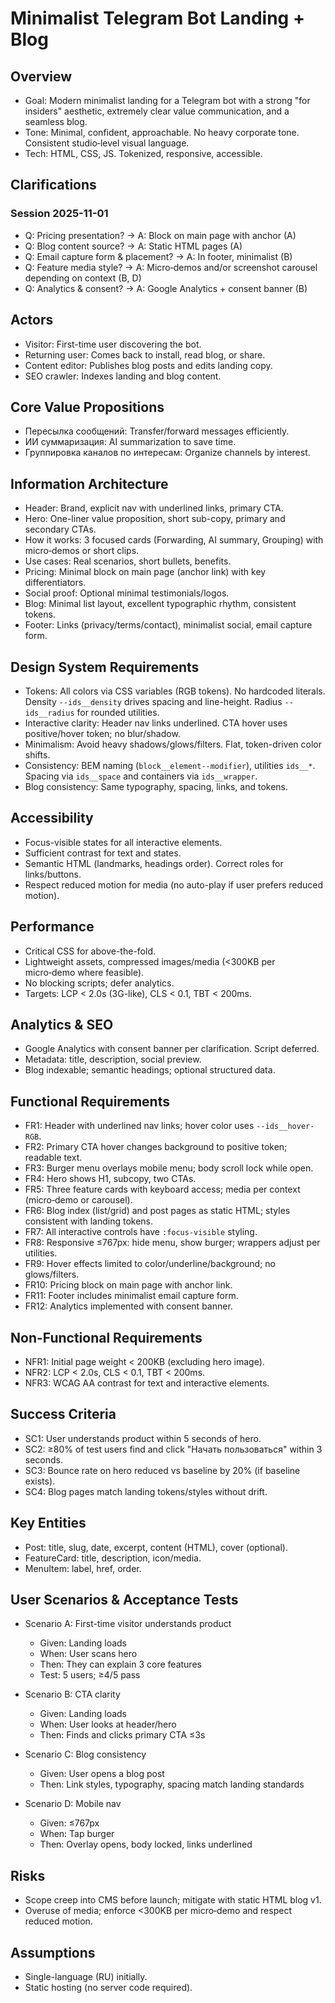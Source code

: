 # Minimalist Telegram Bot Landing + Blog

## Overview
- Goal: Modern minimalist landing for a Telegram bot with a strong "for insiders" aesthetic, extremely clear value communication, and a seamless blog.
- Tone: Minimal, confident, approachable. No heavy corporate tone. Consistent studio‑level visual language.
- Tech: HTML, CSS, JS. Tokenized, responsive, accessible.

## Clarifications
### Session 2025-11-01
- Q: Pricing presentation? → A: Block on main page with anchor (A)
- Q: Blog content source? → A: Static HTML pages (A)
- Q: Email capture form & placement? → A: In footer, minimalist (B)
- Q: Feature media style? → A: Micro‑demos and/or screenshot carousel depending on context (B, D)
- Q: Analytics & consent? → A: Google Analytics + consent banner (B)

## Actors
- Visitor: First-time user discovering the bot.
- Returning user: Comes back to install, read blog, or share.
- Content editor: Publishes blog posts and edits landing copy.
- SEO crawler: Indexes landing and blog content.

## Core Value Propositions
- Пересылка сообщений: Transfer/forward messages efficiently.
- ИИ суммаризация: AI summarization to save time.
- Группировка каналов по интересам: Organize channels by interest.

## Information Architecture
- Header: Brand, explicit nav with underlined links, primary CTA.
- Hero: One-liner value proposition, short sub-copy, primary and secondary CTAs.
- How it works: 3 focused cards (Forwarding, AI summary, Grouping) with micro‑demos or short clips.
- Use cases: Real scenarios, short bullets, benefits.
- Pricing: Minimal block on main page (anchor link) with key differentiators.
- Social proof: Optional minimal testimonials/logos.
- Blog: Minimal list layout, excellent typographic rhythm, consistent tokens.
- Footer: Links (privacy/terms/contact), minimalist social, email capture form.

## Design System Requirements
- Tokens: All colors via CSS variables (RGB tokens). No hardcoded literals. Density `--ids__density` drives spacing and line-height. Radius `--ids__radius` for rounded utilities.
- Interactive clarity: Header nav links underlined. CTA hover uses positive/hover token; no blur/shadow.
- Minimalism: Avoid heavy shadows/glows/filters. Flat, token-driven color shifts.
- Consistency: BEM naming (`block__element--modifier`), utilities `ids__*`. Spacing via `ids__space` and containers via `ids__wrapper`.
- Blog consistency: Same typography, spacing, links, and tokens.

## Accessibility
- Focus-visible states for all interactive elements.
- Sufficient contrast for text and states.
- Semantic HTML (landmarks, headings order). Correct roles for links/buttons.
- Respect reduced motion for media (no auto-play if user prefers reduced motion).

## Performance
- Critical CSS for above-the-fold.
- Lightweight assets, compressed images/media (<300KB per micro‑demo where feasible).
- No blocking scripts; defer analytics.
- Targets: LCP < 2.0s (3G-like), CLS < 0.1, TBT < 200ms.

## Analytics & SEO
- Google Analytics with consent banner per clarification. Script deferred.
- Metadata: title, description, social preview.
- Blog indexable; semantic headings; optional structured data.

## Functional Requirements
- FR1: Header with underlined nav links; hover color uses `--ids__hover-RGB`.
- FR2: Primary CTA hover changes background to positive token; readable text.
- FR3: Burger menu overlays mobile menu; body scroll lock while open.
- FR4: Hero shows H1, subcopy, two CTAs.
- FR5: Three feature cards with keyboard access; media per context (micro‑demo or carousel).
- FR6: Blog index (list/grid) and post pages as static HTML; styles consistent with landing tokens.
- FR7: All interactive controls have `:focus-visible` styling.
- FR8: Responsive ≤767px: hide menu, show burger; wrappers adjust per utilities.
- FR9: Hover effects limited to color/underline/background; no glows/filters.
- FR10: Pricing block on main page with anchor link.
- FR11: Footer includes minimalist email capture form.
- FR12: Analytics implemented with consent banner.

## Non-Functional Requirements
- NFR1: Initial page weight < 200KB (excluding hero image).
- NFR2: LCP < 2.0s, CLS < 0.1, TBT < 200ms.
- NFR3: WCAG AA contrast for text and interactive elements.

## Success Criteria
- SC1: User understands product within 5 seconds of hero.
- SC2: ≥80% of test users find and click "Начать пользоваться" within 3 seconds.
- SC3: Bounce rate on hero reduced vs baseline by 20% (if baseline exists).
- SC4: Blog pages match landing tokens/styles without drift.

## Key Entities
- Post: title, slug, date, excerpt, content (HTML), cover (optional).
- FeatureCard: title, description, icon/media.
- MenuItem: label, href, order.

## User Scenarios & Acceptance Tests
- Scenario A: First-time visitor understands product
  - Given: Landing loads
  - When: User scans hero
  - Then: They can explain 3 core features
  - Test: 5 users; ≥4/5 pass

- Scenario B: CTA clarity
  - Given: Landing loads
  - When: User looks at header/hero
  - Then: Finds and clicks primary CTA ≤3s

- Scenario C: Blog consistency
  - Given: User opens a blog post
  - Then: Link styles, typography, spacing match landing standards

- Scenario D: Mobile nav
  - Given: ≤767px
  - When: Tap burger
  - Then: Overlay opens, body locked, links underlined

## Risks
- Scope creep into CMS before launch; mitigate with static HTML blog v1.
- Overuse of media; enforce <300KB per micro‑demo and respect reduced motion.

## Assumptions
- Single-language (RU) initially.
- Static hosting (no server code required).
